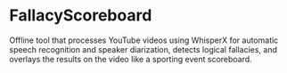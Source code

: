 # FallacyScoreboard
Offline tool that processes YouTube videos using WhisperX for automatic speech recognition and speaker diarization, detects logical fallacies, and overlays the results on the video like a sporting event scoreboard.
